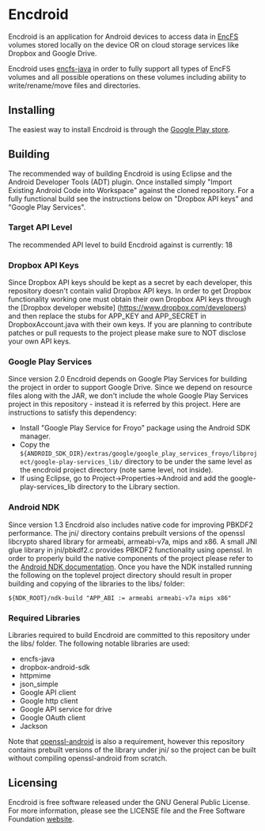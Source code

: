 Encdroid
========

Encdroid is an application for Android devices to access data in
[EncFS](http://www.arg0.net/encfs) volumes stored locally on the device OR on
cloud storage services like Dropbox and Google Drive.

Encdroid uses [encfs-java](https://github.com/mrpdaemon/encfs-java) in order
to fully support all types of EncFS volumes and all possible operations on
these volumes including ability to write/rename/move files and directories.

## Installing

The easiest way to install Encdroid is through the
[Google Play store](https://play.google.com/store/apps/details?id=org.mrpdaemon.android.encdroid).

## Building

The recommended way of building Encdroid is using Eclipse and the Android
Developer Tools (ADT) plugin. Once installed simply "Import Existing Android
Code into Workspace" against the cloned repository. For a fully functional
build see the instructions below on "Dropbox API keys" and
"Google Play Services".

### Target API Level

The recommended API level to build Encdroid against is currently: 18

### Dropbox API Keys

Since Dropbox API keys should be kept as a secret by each developer, this
repository doesn't contain valid Dropbox API keys. In order to get Dropbox
functionality working one must obtain their own Dropbox API keys through
the [Dropbox developer website] (https://www.dropbox.com/developers) and then
replace the stubs for APP_KEY and APP_SECRET in DropboxAccount.java with their
own keys. If you are planning to contribute patches or pull requests to the
project please make sure to NOT disclose your own API keys.

### Google Play Services

Since version 2.0 Encdroid depends on Google Play Services for building the
project in order to support Google Drive. Since we depend on resource files
along with the JAR, we don't include the whole Google Play Services project in
this repository - instead it is referred by this project. Here are instructions
to satisfy this dependency:

* Install "Google Play Service for Froyo" package using the Android SDK manager.
* Copy the
`${ANDROID_SDK_DIR}/extras/google/google_play_services_froyo/libproject/google-play-services_lib/`
directory to be under the same level as the encdroid project directory (note
same level, not inside).
* If using Eclipse, go to Project->Properties->Android and add the
google-play-services_lib directory to the Library section.

### Android NDK

Since version 1.3 Encdroid also includes native code for improving PBKDF2
performance. The jni/ directory contains prebuilt versions of the openssl
libcrypto shared library for armeabi, armeabi-v7a, mips and x86. A small JNI
glue library in jni/pbkdf2.c provides PBKDF2 functionality using openssl. In
order to properly build the native components of the project please refer to the
[Android NDK documentation](http://developer.android.com/tools/sdk/ndk/index.html).
Once you have the NDK installed running the following on the toplevel project
directory should result in proper building and copying of the libraries to the
libs/ folder:

    ${NDK_ROOT}/ndk-build "APP_ABI := armeabi armeabi-v7a mips x86"

### Required Libraries

Libraries required to build Encdroid are committed to this repository under
the libs/ folder. The following notable libraries are used:

* encfs-java
* dropbox-android-sdk
* httpmime
* json_simple
* Google API client
* Google http client
* Google API service for drive
* Google OAuth client
* Jackson

Note that [openssl-android](https://github.com/guardianproject/openssl-android)
is also a requirement, however this repository contains prebuilt versions of the
library under jni/ so the project can be built without compiling openssl-android
from scratch.

## Licensing

Encdroid is free software released under the GNU General Public License. For
more information, please see the LICENSE file and the Free Software Foundation
[website](http://www.gnu.org/licenses/gpl.html).
